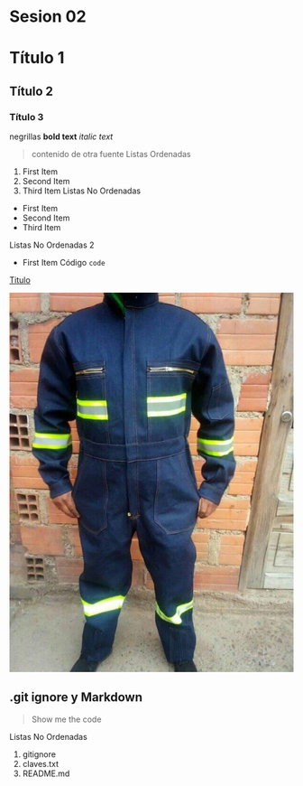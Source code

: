 # Sesion 02
# Título 1
## Título 2
### Título 3
negrillas
**bold text**
*italic text*
> contenido de otra fuente
Listas Ordenadas
1. First Item
2. Second Item
3. Third Item
Listas No Ordenadas
- First Item
- Second Item
- Third Item

Listas No Ordenadas 2
* First Item
Código
`code`

[Titulo](https://miruta.com)

![texto alterno](./rp2.jpg)


## .git ignore y Markdown

> Show me the code

Listas No Ordenadas
1. gitignore
2. claves.txt
3. README.md